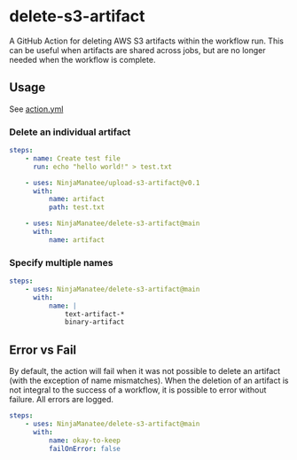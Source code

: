 # delete-s3-artifact

A GitHub Action for deleting AWS S3 artifacts within the workflow run. This can be useful when artifacts are shared across jobs, but are no longer needed when the workflow is complete.

## Usage

See [action.yml](action.yml)

### Delete an individual artifact

```yml
steps:
    - name: Create test file
      run: echo "hello world!" > test.txt

    - uses: NinjaManatee/upload-s3-artifact@v0.1
      with:
          name: artifact
          path: test.txt

    - uses: NinjaManatee/delete-s3-artifact@main
      with:
          name: artifact
```

### Specify multiple names

```yml
steps:
    - uses: NinjaManatee/delete-s3-artifact@main
      with:
          name: |
              text-artifact-*
              binary-artifact
```

## Error vs Fail

By default, the action will fail when it was not possible to delete an artifact (with the exception of name mismatches). When the deletion of an artifact is not integral to the success of a workflow, it is possible to error without failure. All errors are logged.

```yml
steps:
    - uses: NinjaManatee/delete-s3-artifact@main
      with:
          name: okay-to-keep
          failOnError: false
```